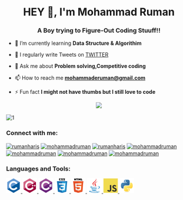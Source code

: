 <h1 align="center">HEY 👋, I'm Mohammad Ruman</h1>
<h3 align="center">A Boy trying to Figure-Out Coding Stuuff!!</h3>

- 🌱 I’m currently learning **Data Structure & Algorithim**

- 📝 I regularly write Tweets on [TWITTER](https://twitter.com/rumanharis)

- 💬 Ask me about **Problem solving,Competitive coding**

- 📫 How to reach me **mohammaderuman@gmail.com**

- ⚡ Fun fact **I might not have thumbs but I still love to code**

<p align="center">
<a href="https://www.github.com/mohammadruman" target="_blank" rel="noreferrer"><img
src="https://img.shields.io/github/followers/mohammadruman?logo=github&style=for-the-badge&color=3382ed&labelColor=1c1917" /></a>

 ![1](https://user-images.githubusercontent.com/88760648/158863949-3820493b-9fec-468d-bbe9-322da9224380.jpeg)

<h3 align="left">Connect with me:</h3>
<p align="left">
<a href="https://twitter.com/rumanharis" target="blank"><img align="center" src="https://raw.githubusercontent.com/rahuldkjain/github-profile-readme-generator/master/src/images/icons/Social/twitter.svg" alt="rumanharis" height="30" width="40" /></a>
<a href="https://linkedin.com/in/mohammadruman" target="blank"><img align="center" src="https://raw.githubusercontent.com/rahuldkjain/github-profile-readme-generator/master/src/images/icons/Social/linked-in-alt.svg" alt="mohammadruman" height="30" width="40" /></a>
<a href="https://instagram.com/rumanharis" target="blank"><img align="center" src="https://raw.githubusercontent.com/rahuldkjain/github-profile-readme-generator/master/src/images/icons/Social/instagram.svg" alt="rumanharis" height="30" width="40" /></a>
<a href="https://www.codechef.com/users/mohammadruman" target="blank"><img align="center" src="https://cdn.jsdelivr.net/npm/simple-icons@3.1.0/icons/codechef.svg" alt="mohammadruman" height="30" width="40" /></a>
<a href="https://www.hackerrank.com/mohammadruman" target="blank"><img align="center" src="https://raw.githubusercontent.com/rahuldkjain/github-profile-readme-generator/master/src/images/icons/Social/hackerrank.svg" alt="mohammadruman" height="30" width="40" /></a>
<a href="https://codeforces.com/profile/mohammadruman" target="blank"><img align="center" src="https://raw.githubusercontent.com/rahuldkjain/github-profile-readme-generator/master/src/images/icons/Social/codeforces.svg" alt="mohammadruman" height="30" width="40" /></a>
<a href="https://www.leetcode.com/mohammadruman" target="blank"><img align="center" src="https://raw.githubusercontent.com/rahuldkjain/github-profile-readme-generator/master/src/images/icons/Social/leet-code.svg" alt="mohammadruman" height="30" width="40" /></a>
</p>

<h3 align="left">Languages and Tools:</h3>
<p align="left"> <a href="https://www.cprogramming.com/" target="_blank" rel="noreferrer"> <img src="https://raw.githubusercontent.com/devicons/devicon/master/icons/c/c-original.svg" alt="c" width="40" height="40"/> </a> <a href="https://www.w3schools.com/cpp/" target="_blank" rel="noreferrer"> <img src="https://raw.githubusercontent.com/devicons/devicon/master/icons/cplusplus/cplusplus-original.svg" alt="cplusplus" width="40" height="40"/> </a> <a href="https://www.w3schools.com/cs/" target="_blank" rel="noreferrer"> <img src="https://raw.githubusercontent.com/devicons/devicon/master/icons/csharp/csharp-original.svg" alt="csharp" width="40" height="40"/> </a> <a href="https://www.w3schools.com/css/" target="_blank" rel="noreferrer"> <img src="https://raw.githubusercontent.com/devicons/devicon/master/icons/css3/css3-original-wordmark.svg" alt="css3" width="40" height="40"/> </a> <a href="https://www.w3.org/html/" target="_blank" rel="noreferrer"> <img src="https://raw.githubusercontent.com/devicons/devicon/master/icons/html5/html5-original-wordmark.svg" alt="html5" width="40" height="40"/> </a> <a href="https://www.java.com" target="_blank" rel="noreferrer"> <img src="https://raw.githubusercontent.com/devicons/devicon/master/icons/java/java-original.svg" alt="java" width="40" height="40"/> </a> <a href="https://developer.mozilla.org/en-US/docs/Web/JavaScript" target="_blank" rel="noreferrer"> <img src="https://raw.githubusercontent.com/devicons/devicon/master/icons/javascript/javascript-original.svg" alt="javascript" width="40" height="40"/> </a> <a href="https://www.python.org" target="_blank" rel="noreferrer"> <img src="https://raw.githubusercontent.com/devicons/devicon/master/icons/python/python-original.svg" alt="python" width="40" height="40"/> </a> </p>
